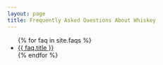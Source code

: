 ```yaml
---
layout: page
title: Frequently Asked Questions About Whiskey
---
```


<section class="section">
  <div class="container">
    <div class="content">
      <ul class="faqs-list">
        {% for faq in site.faqs %}
          <li>
            <a href="{{ faq.url | relative_url }}" class="is-size-5 has-text-link">{{ faq.title }}</a>
          </li>
        {% endfor %}
      </ul>
    </div>
  </div>
</section>
